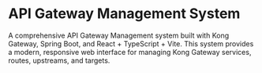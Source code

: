 # API Gateway Management System

A comprehensive API Gateway Management system built with Kong Gateway, Spring Boot, and React + TypeScript + Vite. This system provides a modern, responsive web interface for managing Kong Gateway services, routes, upstreams, and targets.
